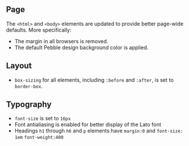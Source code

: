 ## Page

The `<html>` and `<body>` elements are updated to provide better page-wide defaults. More specifically:

- The margin in all browsers is removed.
- The default Pebble design background color is applied.

## Layout

- `box-sizing` for all elements, including `:before` and `:after`, is set to `border-box`.

## Typography

- `font-size` is set to `16px`
- Font antialiasing is enabled for better display of the Lato font
- Headings `h1` through `h6` and `p` elements have `margin:0` and `font-size: 1em` `font-weight:400`
